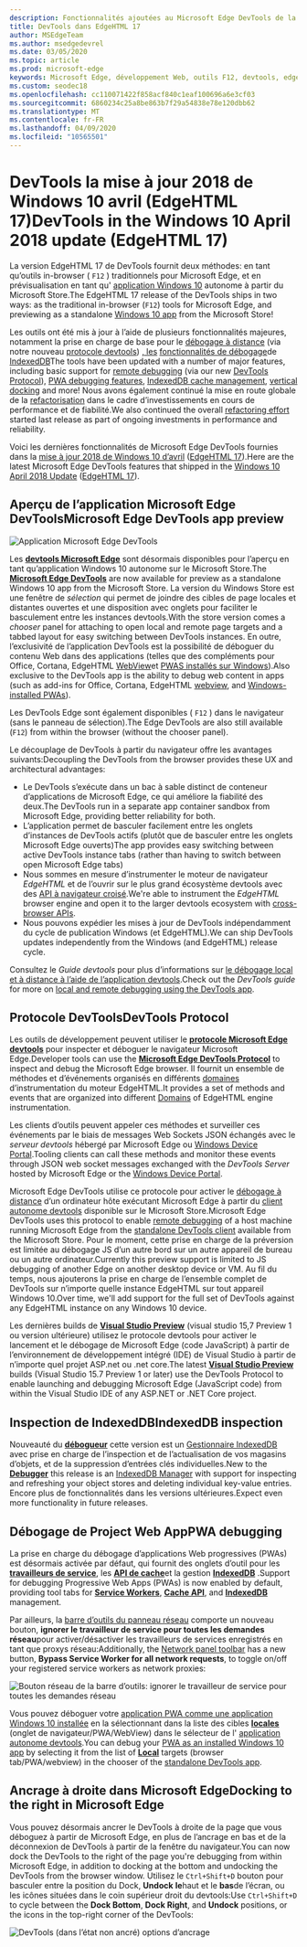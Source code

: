 ```yaml
---
description: Fonctionnalités ajoutées au Microsoft Edge DevTools de la mise à jour 2018 de Windows 10 avril (EdgeHTML 17)
title: DevTools dans EdgeHTML 17
author: MSEdgeTeam
ms.author: msedgedevrel
ms.date: 03/05/2020
ms.topic: article
ms.prod: microsoft-edge
keywords: Microsoft Edge, développement Web, outils F12, devtools, edgehtml 17
ms.custom: seodec18
ms.openlocfilehash: cc110071422f858acf840c1eaf100696a6e3cf03
ms.sourcegitcommit: 6860234c25a8be863b7f29a54838e78e120dbb62
ms.translationtype: MT
ms.contentlocale: fr-FR
ms.lasthandoff: 04/09/2020
ms.locfileid: "10565501"
---
```

# <span data-ttu-id="c512a-104">DevTools la mise à jour 2018 de Windows 10 avril (EdgeHTML 17)</span><span class="sxs-lookup"><span data-stu-id="c512a-104">DevTools in the Windows 10 April 2018 update (EdgeHTML 17)</span></span>

<span data-ttu-id="c512a-105">La version EdgeHTML 17 de DevTools fournit deux méthodes: en tant qu’outils in-browser ( `F12` ) traditionnels pour Microsoft Edge, et en prévisualisation en tant qu' [application Windows 10](#microsoft-edge-devtools-app-preview) autonome à partir du Microsoft Store.</span><span class="sxs-lookup"><span data-stu-id="c512a-105">The EdgeHTML 17 release of the DevTools ships in two ways: as the traditional in-browser (`F12`) tools for Microsoft Edge, and previewing as a standalone [Windows 10 app](#microsoft-edge-devtools-app-preview) from the Microsoft Store!</span></span>

<span data-ttu-id="c512a-106">Les outils ont été mis à jour à l’aide de plusieurs fonctionnalités majeures, notamment la prise en charge de base pour le [débogage à distance](../../devtools-guide.md#remote-debugging) (via notre nouveau [protocole devtools](#devtools-protocol)) [, les](#docking-to-the-right-in-microsoft-edge) [fonctionnalités de débogage](#pwa-debugging)de [IndexedDB](#indexeddb-inspection)</span><span class="sxs-lookup"><span data-stu-id="c512a-106">The tools have been updated with a number of major features, including basic support for [remote debugging](../../devtools-guide.md#remote-debugging) (via our new [DevTools Protocol](#devtools-protocol)), [PWA debugging features](#pwa-debugging), [IndexedDB cache management](#indexeddb-inspection), [vertical docking](#docking-to-the-right-in-microsoft-edge) and more!</span></span> <span data-ttu-id="c512a-107">Nous avons également continué la mise en route globale de la [refactorisation](./edgehtml-16.md) dans le cadre d’investissements en cours de performance et de fiabilité.</span><span class="sxs-lookup"><span data-stu-id="c512a-107">We also continued the overall [refactoring effort](./edgehtml-16.md) started last release as part of ongoing investments in performance and reliability.</span></span>

<span data-ttu-id="c512a-108">Voici les dernières fonctionnalités de Microsoft Edge DevTools fournies dans la [mise à jour 2018 de Windows 10 d’avril](/windows/uwp/whats-new/windows-10-build-17134) ([EdgeHTML 17](https://aka.ms/devguide_edgehtml_17)).</span><span class="sxs-lookup"><span data-stu-id="c512a-108">Here are the latest Microsoft Edge DevTools features that shipped in the [Windows 10 April 2018 Update](/windows/uwp/whats-new/windows-10-build-17134) ([EdgeHTML 17](https://aka.ms/devguide_edgehtml_17)).</span></span>

## <span data-ttu-id="c512a-109">Aperçu de l’application Microsoft Edge DevTools</span><span class="sxs-lookup"><span data-stu-id="c512a-109">Microsoft Edge DevTools app preview</span></span>

![Application Microsoft Edge DevTools](../../devtools-protocol/media/microsoft-edge-devtools.png) 

<span data-ttu-id="c512a-111">Les [**devtools Microsoft Edge**](https://www.microsoft.com/store/p/microsoft-edge-devtools-preview/9mzbfrmz0mnj?activetab=pivot%3aoverviewtab) sont désormais disponibles pour l’aperçu en tant qu’application Windows 10 autonome sur le Microsoft Store.</span><span class="sxs-lookup"><span data-stu-id="c512a-111">The [**Microsoft Edge DevTools**](https://www.microsoft.com/store/p/microsoft-edge-devtools-preview/9mzbfrmz0mnj?activetab=pivot%3aoverviewtab) are now available for preview as a standalone Windows 10 app from the Microsoft Store.</span></span> <span data-ttu-id="c512a-112">La version du Windows Store est une fenêtre de *sélection* qui permet de joindre des cibles de page locales et distantes ouvertes et une disposition avec onglets pour faciliter le basculement entre les instances devtools.</span><span class="sxs-lookup"><span data-stu-id="c512a-112">With the store version comes a *chooser* panel for attaching to open local and remote page targets and a tabbed layout for easy switching between DevTools instances.</span></span> <span data-ttu-id="c512a-113">En outre, l’exclusivité de l’application DevTools est la possibilité de déboguer du contenu Web dans des applications (telles que des compléments pour Office, Cortana, EdgeHTML [WebView](../../webview.md)et [PWAS installés sur Windows](../../progressive-web-apps-edgehtml/windows-features.md)).</span><span class="sxs-lookup"><span data-stu-id="c512a-113">Also exclusive to the DevTools app is the ability to debug web content in apps (such as add-ins for Office, Cortana, EdgeHTML [webview](../../webview.md), and [Windows-installed PWAs](../../progressive-web-apps-edgehtml/windows-features.md)).</span></span>

<span data-ttu-id="c512a-114">Les DevTools Edge sont également disponibles ( `F12` ) dans le navigateur (sans le panneau de sélection).</span><span class="sxs-lookup"><span data-stu-id="c512a-114">The Edge DevTools are also still available (`F12`) from within the browser (without the chooser panel).</span></span>

<span data-ttu-id="c512a-115">Le découplage de DevTools à partir du navigateur offre les avantages suivants:</span><span class="sxs-lookup"><span data-stu-id="c512a-115">Decoupling the DevTools from the browser provides these UX and architectural advantages:</span></span>

- <span data-ttu-id="c512a-116">Le DevTools s’exécute dans un bac à sable distinct de conteneur d’applications de Microsoft Edge, ce qui améliore la fiabilité des deux.</span><span class="sxs-lookup"><span data-stu-id="c512a-116">The DevTools run in a separate app container sandbox from Microsoft Edge, providing better reliability for both.</span></span>
- <span data-ttu-id="c512a-117">L’application permet de basculer facilement entre les onglets d’instances de DevTools actifs (plutôt que de basculer entre les onglets Microsoft Edge ouverts)</span><span class="sxs-lookup"><span data-stu-id="c512a-117">The app provides easy switching between active DevTools instance tabs (rather than having to switch between open Microsoft Edge tabs)</span></span>
- <span data-ttu-id="c512a-118">Nous sommes en mesure d’instrumenter le moteur de navigateur *EdgeHTML* et de l’ouvrir sur le plus grand écosystème devtools avec des [API à navigateur croisé](https://github.com/WICG/devtools-protocol/).</span><span class="sxs-lookup"><span data-stu-id="c512a-118">We're able to instrument the *EdgeHTML* browser engine and open it to the larger devtools ecosystem with [cross-browser APIs](https://github.com/WICG/devtools-protocol/).</span></span>
- <span data-ttu-id="c512a-119">Nous pouvons expédier les mises à jour de DevTools indépendamment du cycle de publication Windows (et EdgeHTML).</span><span class="sxs-lookup"><span data-stu-id="c512a-119">We can ship DevTools updates independently from the Windows (and EdgeHTML) release cycle.</span></span>

<span data-ttu-id="c512a-120">Consultez le *Guide devtools* pour plus d’informations sur [le débogage local et à distance à l’aide de l’application devtools](../../devtools-guide.md).</span><span class="sxs-lookup"><span data-stu-id="c512a-120">Check out the *DevTools guide* for more on [local and remote debugging using the DevTools app](../../devtools-guide.md).</span></span>

## <span data-ttu-id="c512a-121">Protocole DevTools</span><span class="sxs-lookup"><span data-stu-id="c512a-121">DevTools Protocol</span></span>

<span data-ttu-id="c512a-122">Les outils de développement peuvent utiliser le [**protocole Microsoft Edge devtools**](../../devtools-protocol/index.md) pour inspecter et déboguer le navigateur Microsoft Edge.</span><span class="sxs-lookup"><span data-stu-id="c512a-122">Developer tools can use the [**Microsoft Edge DevTools Protocol**](../../devtools-protocol/index.md) to inspect and debug the Microsoft Edge browser.</span></span> <span data-ttu-id="c512a-123">Il fournit un ensemble de méthodes et d’événements organisés en différents [domaines](../../devtools-protocol/0.1/domains/index.md) d’instrumentation du moteur EdgeHTML.</span><span class="sxs-lookup"><span data-stu-id="c512a-123">It provides a set of methods and events that are organized into different [Domains](../../devtools-protocol/0.1/domains/index.md) of EdgeHTML engine instrumentation.</span></span>

 <span data-ttu-id="c512a-124">Les clients d’outils peuvent appeler ces méthodes et surveiller ces événements par le biais de messages Web Sockets JSON échangés avec le *serveur devtools* hébergé par Microsoft Edge ou [Windows Device Portal](/windows/mixed-reality/using-the-windows-device-portal).</span><span class="sxs-lookup"><span data-stu-id="c512a-124">Tooling clients can call these methods and monitor these events through JSON web socket messages exchanged with the *DevTools Server* hosted by Microsoft Edge or the [Windows Device Portal](/windows/mixed-reality/using-the-windows-device-portal).</span></span> 
 
 <span data-ttu-id="c512a-125">Microsoft Edge DevTools utilise ce protocole pour activer le [débogage à distance](../../devtools-protocol/0.1/clients.md#microsoft-edge-devtools-preview) d’un ordinateur hôte exécutant Microsoft Edge à partir du [client autonome devtools](https://www.microsoft.com/store/p/microsoft-edge-devtools-preview/9mzbfrmz0mnj) disponible sur le Microsoft Store.</span><span class="sxs-lookup"><span data-stu-id="c512a-125">Microsoft Edge DevTools uses this protocol to enable [remote debugging](../../devtools-protocol/0.1/clients.md#microsoft-edge-devtools-preview) of a host machine running Microsoft Edge from the [standalone DevTools client](https://www.microsoft.com/store/p/microsoft-edge-devtools-preview/9mzbfrmz0mnj) available from the Microsoft Store.</span></span> <span data-ttu-id="c512a-126">Pour le moment, cette prise en charge de la préversion est limitée au débogage JS d’un autre bord sur un autre appareil de bureau ou un autre ordinateur.</span><span class="sxs-lookup"><span data-stu-id="c512a-126">Currently this preview support is limited to JS debugging of another Edge on another desktop device or VM.</span></span> <span data-ttu-id="c512a-127">Au fil du temps, nous ajouterons la prise en charge de l’ensemble complet de DevTools sur n’importe quelle instance EdgeHTML sur tout appareil Windows 10.</span><span class="sxs-lookup"><span data-stu-id="c512a-127">Over time, we'll add support for the full set of DevTools against any EdgeHTML instance on any Windows 10 device.</span></span>  
 
 <span data-ttu-id="c512a-128">Les dernières builds de [**Visual Studio Preview**](https://www.visualstudio.com/vs/preview/) (visual studio 15,7 Preview 1 ou version ultérieure) utilisez le protocole devtools pour activer le lancement et le débogage de Microsoft Edge (code JavaScript) à partir de l’environnement de développement intégré (IDE) de Visual Studio à partir de n’importe quel projet ASP.net ou .net core.</span><span class="sxs-lookup"><span data-stu-id="c512a-128">The latest [**Visual Studio Preview**](https://www.visualstudio.com/vs/preview/) builds (Visual Studio 15.7 Preview 1 or later) use the DevTools Protocol to enable launching and debugging Microsoft Edge (JavaScript code) from within the Visual Studio IDE of any ASP.NET or .NET Core project.</span></span>

## <span data-ttu-id="c512a-129">Inspection de IndexedDB</span><span class="sxs-lookup"><span data-stu-id="c512a-129">IndexedDB inspection</span></span>

<span data-ttu-id="c512a-130">Nouveauté du [**débogueur**](../debugger.md) cette version est un [Gestionnaire IndexedDB](../storage.md#indexeddb-manager) avec prise en charge de l’inspection et de l’actualisation de vos magasins d’objets, et de la suppression d’entrées clés individuelles.</span><span class="sxs-lookup"><span data-stu-id="c512a-130">New to the [**Debugger**](../debugger.md) this release is an [IndexedDB Manager](../storage.md#indexeddb-manager) with support for inspecting and refreshing your object stores and deleting individual key-value entries.</span></span> <span data-ttu-id="c512a-131">Encore plus de fonctionnalités dans les versions ultérieures.</span><span class="sxs-lookup"><span data-stu-id="c512a-131">Expect even more functionality in future releases.</span></span>

## <span data-ttu-id="c512a-132">Débogage de Project Web App</span><span class="sxs-lookup"><span data-stu-id="c512a-132">PWA debugging</span></span>

<span data-ttu-id="c512a-133">La prise en charge du débogage d’applications Web progressives (PWAs) est désormais activée par défaut, qui fournit des onglets d’outil pour les [**travailleurs de service**](../service-workers.md), les [**API de cache**](../storage.md#cache-manager)et la gestion [**IndexedDB**](../storage.md#indexeddb-manager) .</span><span class="sxs-lookup"><span data-stu-id="c512a-133">Support for debugging Progressive Web Apps (PWAs) is now enabled by default, providing tool tabs for [**Service Workers**](../service-workers.md), [**Cache API**](../storage.md#cache-manager), and [**IndexedDB**](../storage.md#indexeddb-manager) management.</span></span>

<span data-ttu-id="c512a-134">Par ailleurs, la [barre d’outils du panneau réseau](../network.md#toolbar) comporte un nouveau bouton, **ignorer le travailleur de service pour toutes les demandes réseau**pour activer/désactiver les travailleurs de services enregistrés en tant que proxys réseau:</span><span class="sxs-lookup"><span data-stu-id="c512a-134">Additionally, the [Network panel toolbar](../network.md#toolbar) has a new button, **Bypass Service Worker for all network requests**, to toggle on/off your registered service workers as network proxies:</span></span>

![Bouton réseau de la barre d’outils: ignorer le travailleur de service pour toutes les demandes réseau](../media/network_toolbar_bypass_sw.png)

<span data-ttu-id="c512a-136">Vous pouvez déboguer votre [application PWA comme une application Windows 10 installée](../../progressive-web-apps-edgehtml/windows-features.md) en la sélectionnant dans la liste des cibles [**locales**](../../progressive-web-apps-edgehtml/windows-features.md#debug-your-pwa-edgehtml-as-a-windows-app) (onglet de navigateur/PWA/WebView) dans le sélecteur de l' [application autonome devtools](../../devtools-guide.md#microsoft-store-app).</span><span class="sxs-lookup"><span data-stu-id="c512a-136">You can debug your [PWA as an installed Windows 10 app](../../progressive-web-apps-edgehtml/windows-features.md) by selecting it from the list of [**Local**](../../progressive-web-apps-edgehtml/windows-features.md#debug-your-pwa-edgehtml-as-a-windows-app) targets (browser tab/PWA/webview) in the chooser of the [standalone DevTools app](../../devtools-guide.md#microsoft-store-app).</span></span>  

## <span data-ttu-id="c512a-137">Ancrage à droite dans Microsoft Edge</span><span class="sxs-lookup"><span data-stu-id="c512a-137">Docking to the right in Microsoft Edge</span></span>

<span data-ttu-id="c512a-138">Vous pouvez désormais ancrer le DevTools à droite de la page que vous déboguez à partir de Microsoft Edge, en plus de l’ancrage en bas et de la déconnexion de DevTools à partir de la fenêtre du navigateur.</span><span class="sxs-lookup"><span data-stu-id="c512a-138">You can now dock the DevTools to the right of the page you're debugging from within Microsoft Edge, in addition to docking at the bottom and undocking the DevTools from the browser window.</span></span> <span data-ttu-id="c512a-139">Utilisez le `Ctrl+Shift+D` bouton pour basculer entre la position du Dock, **Undock** **le**haut et le **bas**de l’écran, ou les icônes situées dans le coin supérieur droit du devtools:</span><span class="sxs-lookup"><span data-stu-id="c512a-139">Use `Ctrl+Shift+D` to cycle between the **Dock Bottom**, **Dock Right**, and **Undock** positions, or the icons in the top-right corner of the DevTools:</span></span>

![DevTools (dans l’état non ancré) options d’ancrage](../media/docking_buttons.png) 
